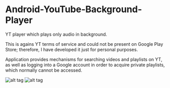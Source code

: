 # Android-YouTube-Background-Player

YT player which plays only audio in background.

This is agains YT terms of service and could not be present on Google Play Store; therefore, I have developed it just for personal purposes. 

Application provides mechanisms for searching videos and playlists on YT, as well as logging into a Google account in order to acquire private playlists, which normally cannot be accessed.

![alt tag](https://github.com/smedic/Android-YouTube-Background-Player/blob/master/raw/Screenshot_2016-03-15-15-36-28.png)
![alt tag](https://github.com/smedic/Android-YouTube-Background-Player/blob/master/raw/Screenshot_2016-03-15-15-37-39.png)

